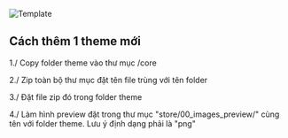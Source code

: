 ![Template](https://lh3.googleusercontent.com/-Z_phRQkiykY/VoNlDNf1OBI/AAAAAAAAAjU/pnZxqFIJkxA/s2048-Ic42/%25255BUNSET%25255D.png)

## Cách thêm 1 theme mới ##

1./ Copy folder theme vào thư mục /core

2./ Zip toàn bộ thư mục đặt tên file trùng với tên folder

3./ Đặt file zip đó trong folder theme

4./ Làm hình preview đặt trong thư mục "store/00_images_preview/" cùng tên với folder theme. Lưu ý định dạng phải là "png"

